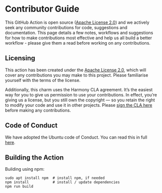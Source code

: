 # Contributor Guide

This GitHub Action is open source ([Apache License 2.0](./LICENSE)) and we
actively seek any community contributions for code, suggestions and
documentation.  This page details a few notes, workflows and suggestions for
how to make contributions most effective and help us all build a better workflow -
please give them a read before working on any contributions.

## Licensing

This action has been created under the [Apache License 2.0](./LICENSE), which
will cover any contributions you may make to this project. Please familiarise
yourself with the terms of the license.

Additionally, this charm uses the Harmony CLA agreement.  It’s the easiest way
for you to give us permission to use your contributions.  In effect, you’re
giving us a license, but you still own the copyright — so you retain the right
to modify your code and use it in other projects. Please [sign the CLA
here](https://ubuntu.com/legal/contributors/agreement) before making any
contributions.

## Code of Conduct

We have adopted the Ubuntu code of Conduct. You can read this in full
[here](https://ubuntu.com/community/code-of-conduct).

## Building the Action

Building using npm:

```
sudo apt install npm  # install npm, if needed
npm install           # install / update dependencies
npm run build
```
